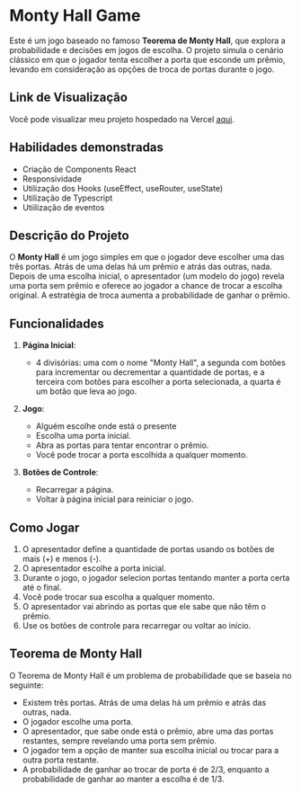 # Monty Hall Game

Este é um jogo baseado no famoso **Teorema de Monty Hall**, que explora a probabilidade e decisões em jogos de escolha. O projeto simula o cenário clássico em que o jogador tenta escolher a porta que esconde um prêmio, levando em consideração as opções de troca de portas durante o jogo.

## Link de Visualização

Você pode visualizar meu projeto hospedado na Vercel [aqui](https://montyhall-three.vercel.app/).

## Habilidades demonstradas

   - Criação de Components React
   - Responsividade
   - Utilização dos Hooks (useEffect, useRouter, useState)
   - Utilização de Typescript
   - Utiilização de eventos
   
## Descrição do Projeto

O **Monty Hall** é um jogo simples em que o jogador deve escolher uma das três portas. Atrás de uma delas há um prêmio e atrás das outras, nada. Depois de uma escolha inicial, o apresentador (um modelo do jogo) revela uma porta sem prêmio e oferece ao jogador a chance de trocar a escolha original. A estratégia de troca aumenta a probabilidade de ganhar o prêmio.


## Funcionalidades

1. **Página Inicial**: 
   - 4 divisórias: uma com o nome "Monty Hall", a segunda com botões para incrementar ou decrementar a quantidade de portas, e a terceira com botões para escolher a porta selecionada, a quarta é um botão que leva ao jogo.
   
2. **Jogo**:
   - Alguém escolhe onde está o presente
   - Escolha uma porta inicial.
   - Abra as portas para tentar encontrar o prêmio.
   - Você pode trocar a porta escolhida a qualquer momento.

3. **Botões de Controle**:
   - Recarregar a página.
   - Voltar à página inicial para reiniciar o jogo.

## Como Jogar

1. O apresentador define a quantidade de portas usando os botões de mais (+) e menos (-).
2. O apresentador escolhe a porta inicial.
3. Durante o jogo, o jogador selecion portas tentando manter a porta certa até o final.
4. Você pode trocar sua escolha a qualquer momento.
5. O apresentador vai abrindo as portas que ele sabe que não têm o prêmio.
6. Use os botões de controle para recarregar ou voltar ao início.

## Teorema de Monty Hall

O Teorema de Monty Hall é um problema de probabilidade que se baseia no seguinte:

- Existem três portas. Atrás de uma delas há um prêmio e atrás das outras, nada.
- O jogador escolhe uma porta.
- O apresentador, que sabe onde está o prêmio, abre uma das portas restantes, sempre revelando uma porta sem prêmio.
- O jogador tem a opção de manter sua escolha inicial ou trocar para a outra porta restante.
- A probabilidade de ganhar ao trocar de porta é de 2/3, enquanto a probabilidade de ganhar ao manter a escolha é de 1/3.


